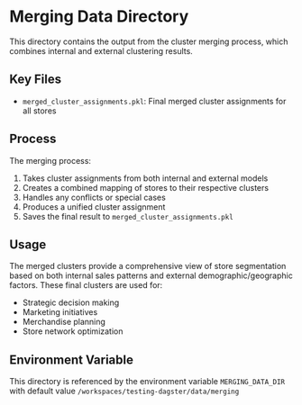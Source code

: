 # Merging Data Directory

This directory contains the output from the cluster merging process, which combines internal and external clustering results.

## Key Files

- `merged_cluster_assignments.pkl`: Final merged cluster assignments for all stores

## Process

The merging process:

1. Takes cluster assignments from both internal and external models
2. Creates a combined mapping of stores to their respective clusters
3. Handles any conflicts or special cases
4. Produces a unified cluster assignment
5. Saves the final result to `merged_cluster_assignments.pkl`

## Usage

The merged clusters provide a comprehensive view of store segmentation based on both internal sales patterns and external demographic/geographic factors. These final clusters are used for:

- Strategic decision making
- Marketing initiatives
- Merchandise planning
- Store network optimization

## Environment Variable

This directory is referenced by the environment variable `MERGING_DATA_DIR` with default value `/workspaces/testing-dagster/data/merging`
